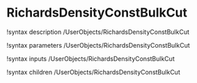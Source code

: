 <!-- MOOSE Documentation Stub: Remove this when content is added. -->

# RichardsDensityConstBulkCut

!syntax description /UserObjects/RichardsDensityConstBulkCut

!syntax parameters /UserObjects/RichardsDensityConstBulkCut

!syntax inputs /UserObjects/RichardsDensityConstBulkCut

!syntax children /UserObjects/RichardsDensityConstBulkCut
